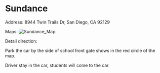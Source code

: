 # Sundance

Address: 8944 Twin Trails Dr, San Diego, CA 92129

Maps:
![Sundance_Map](ickup_Location/Sundance.jpg)

Detail direction:

Park the car by the side of school front gate shows in the red circle of the map. 

Driver stay in the car, students will come to the car.